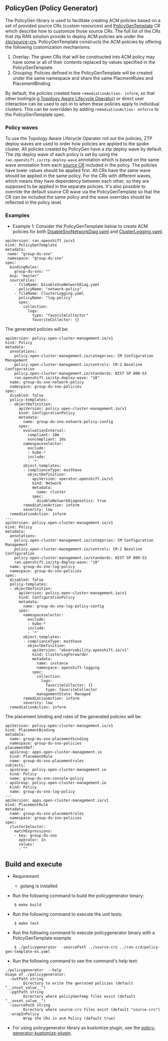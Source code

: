 ## PolicyGen (Policy Generator)
The PolicyGen library is used to facilitate creating ACM policies based on a set of provided source CRs (custom resources) and [PolicyGenTemplate](https://github.com/openshift-kni/cnf-features-deploy/blob/master/ztp/ran-crd/policy-gen-template-crd.yaml) CR which describe how to customize those source CRs.
The full list of the CRs that ztp RAN solution provide to deploy ACM policies are under the [ztp/source-crs](https://github.com/openshift-kni/cnf-features-deploy/tree/master/ztp/source-crs). PolicyGenTemplate constructs the ACM policies by offering the following customization mechanisms:
  1. Overlay: The given CRs that will be constructed into ACM policy may have some or all of their contents replaced by values specified in the PolicyGenTemplate.
  1. Grouping: Policies defined in the PolicyGenTemplate will be created under the same namespace and share the same PlacmentRules and PlacementBinding.

By default, the policies created have `remediationAction: inform`, so that other tooling(e.g.[Topology Aware Lifecycle Operator](https://github.com/openshift-kni/cluster-group-upgrades-operator#readme)) or direct user interaction can be used to opt-in to when these policies apply to individual clusters. This can be overridden by adding `remediationAction: enforce` to the PolicyGenTemplate spec.

### Policy waves
To use the Topology Aware Lifecycle Operator roll out the policies, ZTP deploy waves are used to order how policies are applied to the spoke cluster.  All policies created by PolicyGen have a ztp deploy wave by default. The ztp deploy wave of each policy is set by using the `ran.openshift.io/ztp-deploy-wave` annotation which is based on the same wave annotation from each [source CR](../source-crs/README.md) included in the policy. The policies have lower values should be applied first. All CRs have the same wave should be applied in the same policy. For the CRs with different waves, which means they have dependency between each other, so they are supposed to be applied in the separate policies. It's also possible to override the default source CR wave via the PolicyGenTemplate so that the CR can be included the same policy and the wave overrides should be reflected in the policy level.

### Examples
- Example 1: Consider the PolicyGenTemplate below to create ACM policies for both [DisableSnoNetworkDiag.yaml](https://github.com/openshift-kni/cnf-features-deploy/blob/master/ztp/source-crs/DisableSnoNetworkDiag.yaml) and [ClusterLogging.yaml](https://github.com/openshift-kni/cnf-features-deploy/blob/master/ztp/source-crs/ClusterLogging.yaml).
```
apiVersion: ran.openshift.io/v1
kind: PolicyGenTemplate
metadata:
 name: "group-du-sno"
 namespace: "group-du-sno"
spec:
  bindingRules:
    group-du-sno: ""
  mcp: "master"
  sourceFiles:
    - fileName: DisableSnoNetworkDiag.yaml
      policyName: "network-policy"
    - fileName: ClusterLogging.yaml
      policyName: "log-policy"
      spec:
        collection:
          logs:
            type: "favoriteCollector"
            favoriteCollector: {}
```

The generated policies will be:

```
apiVersion: policy.open-cluster-management.io/v1
kind: Policy
metadata:
  annotations:
    policy.open-cluster-management.io/categories: CM Configuration Management
    policy.open-cluster-management.io/controls: CM-2 Baseline Configuration
    policy.open-cluster-management.io/standards: NIST SP 800-53
    ran.openshift.io/ztp-deploy-wave: "10"
  name: group-du-sno-network-policy
  namespace: group-du-sno-policies
spec:
  disabled: false
  policy-templates:
  - objectDefinition:
      apiVersion: policy.open-cluster-management.io/v1
      kind: ConfigurationPolicy
      metadata:
        name: group-du-sno-network-policy-config
      spec:
        evaluationInterval:
          compliant: 10m
          noncompliant: 10s
        namespaceselector:
          exclude:
          - kube-*
          include:
          - '*'
        object-templates:
        - complianceType: musthave
          objectDefinition:
            apiVersion: operator.openshift.io/v1
            kind: Network
            metadata:
              name: cluster
            spec:
              disableNetworkDiagnostics: true
        remediationAction: inform
        severity: low
  remediationAction: inform
---
apiVersion: policy.open-cluster-management.io/v1
kind: Policy
metadata:
  annotations:
    policy.open-cluster-management.io/categories: CM Configuration Management
    policy.open-cluster-management.io/controls: CM-2 Baseline Configuration
    policy.open-cluster-management.io/standards: NIST SP 800-53
    ran.openshift.io/ztp-deploy-wave: "10"
  name: group-du-sno-log-policy
  namespace: group-du-sno-policies
spec:
  disabled: false
  policy-templates:
  - objectDefinition:
      apiVersion: policy.open-cluster-management.io/v1
      kind: ConfigurationPolicy
      metadata:
        name: group-du-sno-log-policy-config
      spec:
        namespaceselector:
          exclude:
          - kube-*
          include:
          - '*'
        object-templates:
        - complianceType: musthave
          objectDefinition:
            apiVersion: "observability.openshift.io/v1"
            kind: ClusterLogForwarder
            metadata:
              name: instance
              namespace: openshift-logging
            spec:
              collection:
                logs:
                  favoriteCollector: {}
                  type: favoriteCollector
              managementState: Managed
        remediationAction: inform
        severity: low
  remediationAction: inform
```

The placement binding and rules of the generated policies will be:

```
apiVersion: policy.open-cluster-management.io/v1
kind: PlacementBinding
metadata:
  name: group-du-sno-placementbinding
  namespace: group-du-sno-policies
placementRef:
  apiGroup: apps.open-cluster-management.io
  kind: PlacementRule
  name: group-du-sno-placementrules
subjects:
- apiGroup: policy.open-cluster-management.io
  kind: Policy
  name: group-du-sno-console-policy
- apiGroup: policy.open-cluster-management.io
  kind: Policy
  name: group-du-sno-log-policy
---
apiVersion: apps.open-cluster-management.io/v1
kind: PlacementRule
metadata:
  name: group-du-sno-placementrules
  namespace: group-du-sno-policies
spec:
  clusterSelector:
    matchExpressions:
    - key: group-du-sno
      operator: In
      values:
      - ""
```
## Build and execute
- Requirement
  - golang is installed

- Run the following command to build the policygenerator binary:
```
    $ make build
```

- Run the following command to execute the unit tests:
```
    $ make test
```

- Run the following command to execute policygenerator binary with a PolicyGenTemplate example
```
    $ ./policygenerator  -sourcePath ../source-crs ../ran-crd/policy-gen-template-ex.yaml
```  

- Run the following command to see the command's help text:
```
./policygenerator  --help
Usage of ./policygenerator:
  -outPath string
    	Directory to write the genrated policies (default "__unset_value__")
  -pgtPath string
    	Directory where policyGenTemp files exist (default "__unset_value__")
  -sourcePath string
    	Directory where source-crs files exist (default "source-crs")
  -wrapInPolicy
    	Wrap the CRs in acm Policy (default true)
```

- For using policygenerator library as kustomize plugin, see the [policy-generator-kustomize-plugin](https://github.com/openshift-kni/cnf-features-deploy/blob/master/ztp/policygenerator-kustomize-plugin/README.md). 
